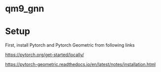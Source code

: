 # qm9_gnn

# Setup
First, install Pytorch and Pytorch Geometric from following links

https://pytorch.org/get-started/locally/

https://pytorch-geometric.readthedocs.io/en/latest/notes/installation.html
